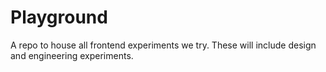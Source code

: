 # Playground
A repo to house all frontend experiments we try. These will include design and engineering experiments.
